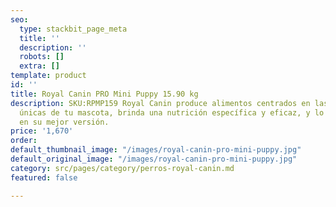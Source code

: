 ```yaml
---
seo:
  type: stackbit_page_meta
  title: ''
  description: ''
  robots: []
  extra: []
template: product
id: ''
title: Royal Canin PRO Mini Puppy 15.90 kg
description: SKU:RPMP159 Royal Canin produce alimentos centrados en las necesidades
  únicas de tu mascota, brinda una nutrición específica y eficaz, y lo ayuda a convertirse
  en su mejor versión.
price: '1,670'
order: 
default_thumbnail_image: "/images/royal-canin-pro-mini-puppy.jpg"
default_original_image: "/images/royal-canin-pro-mini-puppy.jpg"
category: src/pages/category/perros-royal-canin.md
featured: false

---
```

